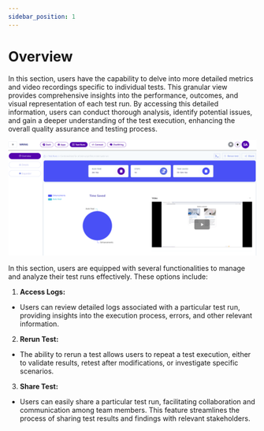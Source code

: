 ```yaml
---
sidebar_position: 1
---
```


# Overview

In this section, users have the capability to delve into more detailed metrics and video recordings specific to individual tests. This granular view provides comprehensive insights into the performance, outcomes, and visual representation of each test run. By accessing this detailed information, users can conduct thorough analysis, identify potential issues, and gain a deeper understanding of the test execution, enhancing the overall quality assurance and testing process.

 ![Overview](/img/overview1.png)


In this section, users are equipped with several functionalities to manage and analyze their test runs effectively. These options include:

1. **Access Logs:**

- Users can review detailed logs associated with a particular test run, providing insights into the execution process, errors, and other relevant information.

2. **Rerun Test:**

- The ability to rerun a test allows users to repeat a test execution, either to validate results, retest after modifications, or investigate specific scenarios.

3. **Share Test:**

- Users can easily share a particular test run, facilitating collaboration and communication among team members. This feature streamlines the process of sharing test results and findings with relevant stakeholders.
